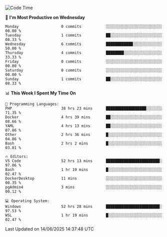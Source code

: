 <!--START_SECTION:waka-->
![Code Time](http://img.shields.io/badge/Code%20Time-5%2C094%20hrs%2037%20mins-blue)

📅 **I'm Most Productive on Wednesday** 

```text
Monday                   0 commits           ░░░░░░░░░░░░░░░░░░░░░░░░░   00.00 % 
Tuesday                  1 commits           ██░░░░░░░░░░░░░░░░░░░░░░░   08.33 % 
Wednesday                6 commits           ████████████░░░░░░░░░░░░░   50.00 % 
Thursday                 4 commits           ████████░░░░░░░░░░░░░░░░░   33.33 % 
Friday                   0 commits           ░░░░░░░░░░░░░░░░░░░░░░░░░   00.00 % 
Saturday                 0 commits           ░░░░░░░░░░░░░░░░░░░░░░░░░   00.00 % 
Sunday                   1 commits           ██░░░░░░░░░░░░░░░░░░░░░░░   08.33 % 
```


📊 **This Week I Spent My Time On** 

```text
💬 Programming Languages: 
PHP                      38 hrs 23 mins      ██████████████████░░░░░░░   71.35 % 
Docker                   4 hrs 39 mins       ██░░░░░░░░░░░░░░░░░░░░░░░   08.66 % 
YAML                     4 hrs 13 mins       ██░░░░░░░░░░░░░░░░░░░░░░░   07.86 % 
Other                    2 hrs 36 mins       █░░░░░░░░░░░░░░░░░░░░░░░░   04.86 % 
Bash                     2 hrs 2 mins        █░░░░░░░░░░░░░░░░░░░░░░░░   03.81 % 

🔥 Editors: 
VS Code                  52 hrs 13 mins      ████████████████████████░   97.06 % 
Bash                     1 hr 19 mins        █░░░░░░░░░░░░░░░░░░░░░░░░   02.47 % 
DockerDesktop            11 mins             ░░░░░░░░░░░░░░░░░░░░░░░░░   00.35 % 
pgAdmin4                 3 mins              ░░░░░░░░░░░░░░░░░░░░░░░░░   00.12 % 

💻 Operating System: 
Windows                  52 hrs 28 mins      ████████████████████████░   97.53 % 
WSL                      1 hr 19 mins        █░░░░░░░░░░░░░░░░░░░░░░░░   02.47 % 
```


 Last Updated on 14/06/2025 14:37:48 UTC
<!--END_SECTION:waka-->
